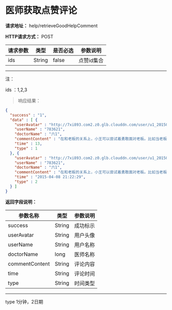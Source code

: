 # 医师获取点赞评论

**请求地址：** help/retrieveGoodHelpComment

**HTTP请求方式：** POST

| 请求参数 | 类型 | 是否必选 | 参数说明 |
| -- | -- | -- | -- |
| ids | String | false | 点赞id集合 |

---

注：

ids ：1,2,3

>响应结果：

```json
{
  "success" : "1",
  "data" : [ {
    "userAvatar" : "http://7xi893.com2.z0.glb.clouddn.com/user/u1_201504231529000001",
    "userName" : "783621",
    "doctorName" : "六1",
    "commentContent" : "在和老板的关系上，小王可以尝试着勇敢面对老板。比如当老板走过来时，努力对老板微笑。如果这个过程也很艰难，先在家里练习，对着镜子，想象着镜子里的是老板，尝试着微笑快乐的样子。这样的练习可以通过行为上缓解恐惧，让自己放松。当面对老板微笑时，老板会因为他的反应而轻松。",
    "time" : 13,
    "type" : 1
  }, {
    "userAvatar" : "http://7xi893.com2.z0.glb.clouddn.com/user/u1_201504231529000001",
    "userName" : "783621",
    "doctorName" : "六1",
    "commentContent" : "在和老板的关系上，小王可以尝试着勇敢面对老板。比如当老板走过来时，努力对老板微笑。如果这个过程也很艰难，先在家里练习，对着镜子，想象着镜子里的是老板，尝试着微笑快乐的样子。这样的练习可以通过行为上缓解恐惧，让自己放松。当面对老板微笑时，老板会因为他的反应而轻松。",
    "time" : "2015-04-08 21:22:29",
    "type" : 2
  } ]
}
```

**返回字段说明：**

| 参数名称 | 类型 | 参数说明 |
| -- | -- | -- |
| success | String | 成功标示 |
| userAvatar | String | 用户头像 |
| userName | String | 用户名称 |
| doctorName | long | 医师名称 |
| commentContent | String | 评论内容 |
| time | String | 评论时间 |
| type | String | 时间类型 |

---
type 1分钟，2日期

